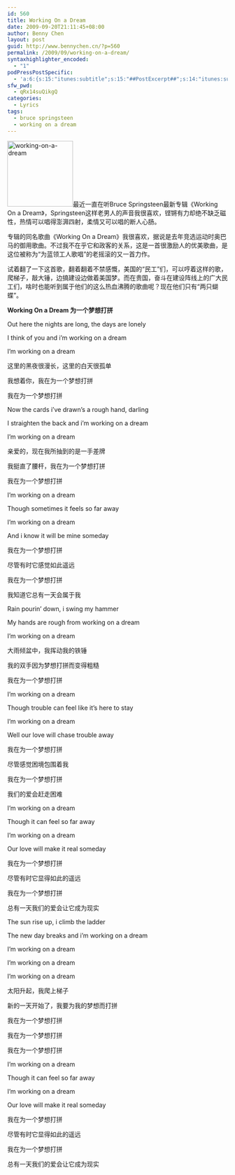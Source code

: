 ```yaml
---
id: 560
title: Working On a Dream
date: 2009-09-20T21:11:45+08:00
author: Benny Chen
layout: post
guid: http://www.bennychen.cn/?p=560
permalink: /2009/09/working-on-a-dream/
syntaxhighlighter_encoded:
  - "1"
podPressPostSpecific:
  - 'a:6:{s:15:"itunes:subtitle";s:15:"##PostExcerpt##";s:14:"itunes:summary";s:15:"##PostExcerpt##";s:15:"itunes:keywords";s:17:"##WordPressCats##";s:13:"itunes:author";s:10:"##Global##";s:15:"itunes:explicit";s:2:"No";s:12:"itunes:block";s:2:"No";}'
sfw_pwd:
  - qRx14suQikgQ
categories:
  - Lyrics
tags:
  - bruce springsteen
  - working on a dream
---
```

<a href="http://www.bennychen.cn/wp-content/uploads/2009/09/working-on-a-dream.jpg" class="highslide-image" onclick="return hs.expand(this);"><img class="size-full wp-image-565 alignright" title="working-on-a-dream" src="http://www.bennychen.cn/wp-content/uploads/2009/09/working-on-a-dream.jpg" alt="working-on-a-dream" width="150" height="150" /></a>最近一直在听Bruce Springsteen最新专辑《Working On a Dream》，Springsteen这样老男人的声音我很喜欢，铿锵有力却绝不缺乏磁性，热情可以唱得澎湃四射，柔情又可以唱的断人心肠。

专辑的同名歌曲《Working On a Dream》我很喜欢，据说是去年竞选运动时奥巴马的御用歌曲。不过我不在乎它和政客的关系，这是一首很激励人的优美歌曲，是这位被称为“为蓝领工人歌唱”的老摇滚的又一首力作。

试着翻了一下这首歌，翻着翻着不禁感慨，美国的“民工”们，可以哼着这样的歌，爬梯子，敲大锤，边搞建设边做着美国梦。而在贵国，奋斗在建设阵线上的广大民工们，啥时也能听到属于他们的这么热血沸腾的歌曲呢？现在他们只有“两只蝴蝶”。

**Working On a Dream 为一个梦想打拼**

Out here the nights are long, the days are lonely
  
I think of you and i&#8217;m working on a dream
  
I&#8217;m working on a dream

这里的黑夜很漫长，这里的白天很孤单
  
我想着你，我在为一个梦想打拼
  
我在为一个梦想打拼

Now the cards i&#8217;ve drawn&#8217;s a rough hand, darling
  
I straighten the back and i&#8217;m working on a dream
  
I&#8217;m working on a dream

亲爱的，现在我所抽到的是一手差牌
  
我挺直了腰杆，我在为一个梦想打拼
  
我在为一个梦想打拼

I&#8217;m working on a dream
  
Though sometimes it feels so far away
  
I&#8217;m working on a dream
  
And i know it will be mine someday

我在为一个梦想打拼
  
尽管有时它感觉如此遥远
  
我在为一个梦想打拼
  
我知道它总有一天会属于我

Rain pourin&#8217; down, i swing my hammer
  
My hands are rough from working on a dream
  
I&#8217;m working on a dream

大雨倾盆中，我挥动我的铁锤
  
我的双手因为梦想打拼而变得粗糙
  
我在为一个梦想打拼

I&#8217;m working on a dream
  
Though trouble can feel like it&#8217;s here to stay
  
I&#8217;m working on a dream
  
Well our love will chase trouble away

我在为一个梦想打拼
  
尽管感觉困境包围着我
  
我在为一个梦想打拼
  
我们的爱会赶走困难

I&#8217;m working on a dream
  
Though it can feel so far away
  
I&#8217;m working on a dream
  
Our love will make it real someday

我在为一个梦想打拼
  
尽管有时它显得如此的遥远
  
我在为一个梦想打拼
  
总有一天我们的爱会让它成为现实

The sun rise up, i climb the ladder
  
The new day breaks and i&#8217;m working on a dream
  
I&#8217;m working on a dream
  
I&#8217;m working on a dream
  
I&#8217;m working on a dream

太阳升起，我爬上梯子
  
新的一天开始了，我要为我的梦想而打拼
  
我在为一个梦想打拼
  
我在为一个梦想打拼
  
我在为一个梦想打拼

I&#8217;m working on a dream
  
Though it can feel so far away
  
I&#8217;m working on a dream
  
Our love will make it real someday

我在为一个梦想打拼
  
尽管有时它显得如此的遥远
  
我在为一个梦想打拼
  
总有一天我们的爱会让它成为现实